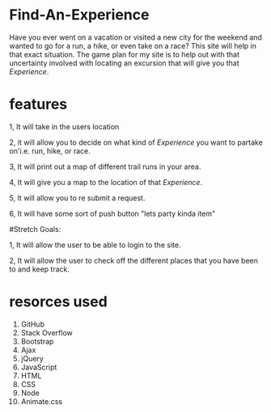 # Find-An-Experience

Have you ever went on a vacation or visited a new city for the weekend and wanted to go for a run, a hike, or even take on a race? This site will help in that exact situation.  The game plan for my site is to help out with that uncertainty involved with locating an excursion that will give you that *Experience*.

# features


1, It will take in the users location

2, it will allow you to decide on what kind of *Experience* you want to partake on'i.e. run, hike, or race.

3, It will print out a map of different trail runs in your area.

4, It will give you a map to the location of that *Experience*.

5, It will allow you to re submit a request.

6, It will have some sort of push button "lets party kinda item"

#Stretch Goals:

1, It will allow the user to be able to login to the site.

2, It will allow the user to check off the different places that you have been to and keep track.
# resorces used


1. GitHub
2. Stack Overflow
3. Bootstrap
4. Ajax
5. jQuery
6. JavaScript
7. HTML
8. CSS
9. Node
10. Animate.css
